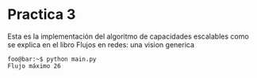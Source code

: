 # Practica 3

Esta es la implementación del algoritmo de capacidades escalables como se explica en el libro Flujos en redes: una vision generica


```console
foo@bar:~$ python main.py
Flujo máximo 26
```